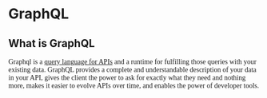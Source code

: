 # GraphQL 

## What is GraphQL 
<p style="font-family: monoco;">Graphql is a <span style="text-decoration: underline;">query language for APIs</span> and <span>a runtime</span> for fulfilling those queries with your existing data. GraphQL provides a complete and understandable description of your data in your API, gives the client the power to ask for exactly what they need and nothing more, makes it easier to evolve APIs over time, and enables the power of developer tools.</p>